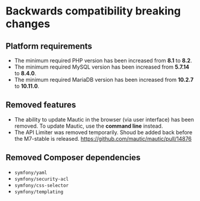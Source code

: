 # Backwards compatibility breaking changes

## Platform requirements
- The minimum required PHP version has been increased from **8.1** to **8.2**.
- The minimum required MySQL version has been increased from **5.7.14** to **8.4.0**.
- The minimum required MariaDB version has been increased from **10.2.7** to **10.11.0**.

## Removed features
- The ability to update Mautic in the browser (via user interface) has been removed. To update Mautic, use the **command line** instead.
- The API Limiter was removed temporarily. Shoud be added back before the M7-stable is released. https://github.com/mautic/mautic/pull/14876

## Removed Composer dependencies
- `symfony/yaml`
- `symfony/security-acl`
- `symfony/css-selector`
- `symfony/templating`
